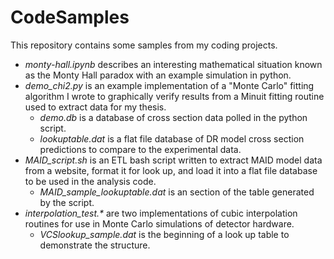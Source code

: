 # CodeSamples

This repository contains some samples from my coding projects.

- *monty-hall.ipynb* describes an interesting mathematical situation known as the Monty Hall paradox with an example simulation in python.
- *demo_chi2.py* is an example implementation of a "Monte Carlo" fitting algorithm I wrote to graphically verify results from a Minuit fitting routine used to extract data for my thesis.
	+ *demo.db* is a database of cross section data polled in the python script.
	+ *lookuptable.dat* is a flat file database of DR model cross section predictions to compare to the experimental data.
- *MAID_script.sh* is an ETL bash script written to extract MAID model data from a website, format it for look up, and load it into a flat file database to be used in the analysis code.
	+ *MAID_sample_lookuptable.dat* is an section of the table generated by the script.
- *interpolation_test.\** are two implementations of cubic interpolation routines for use in Monte Carlo simulations of detector hardware.
	+ *VCSlookup_sample.dat* is the beginning of a look up table to demonstrate the structure.
